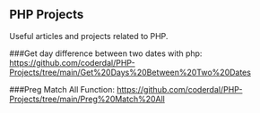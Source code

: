 ## PHP Projects
Useful articles and projects related to PHP.


###Get day difference between two dates with php:
https://github.com/coderdal/PHP-Projects/tree/main/Get%20Days%20Between%20Two%20Dates

###Preg Match All Function:
https://github.com/coderdal/PHP-Projects/tree/main/Preg%20Match%20All

